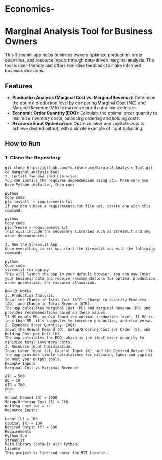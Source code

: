 # Economics-
# Marginal Analysis Tool for Business Owners

This Streamlit app helps business owners optimize production, order quantities, and resource inputs through data-driven marginal analysis. The tool is user-friendly and offers real-time feedback to make informed business decisions.

## Features

- **Production Analysis (Marginal Cost vs. Marginal Revenue)**: Determine the optimal production level by comparing Marginal Cost (MC) and Marginal Revenue (MR) to maximize profits or minimize losses.
- **Economic Order Quantity (EOQ)**: Calculate the optimal order quantity to minimize inventory costs, balancing ordering and holding costs.
- **Resource Input Optimization**: Optimize labor and capital inputs to achieve desired output, with a simple example of input balancing.

## How to Run

### 1. Clone the Repository

```git
git clone https://github.com/YourUsername/Marginal_Analysis_Tool.git
cd Marginal_Analysis_Tool
2. Install the Required Libraries
You can install the required dependencies using pip. Make sure you have Python installed, then run:

python
Copy code
pip install -r requirements.txt
If you don't have a requirements.txt file yet, create one with this command:

python
Copy code
pip freeze > requirements.txt
This will include the necessary libraries such as Streamlit and any other dependencies.

3. Run the Streamlit App
Once everything is set up, start the Streamlit app with the following command:

python
Copy code
streamlit run app.py
This will launch the app in your default browser. You can now input your business data and receive recommendations for optimal production, order quantities, and resource allocation.

How It Works
1. Production Analysis:
Input the Change in Total Cost (ΔTC), Change in Quantity Produced (ΔQ), and Change in Total Revenue (ΔTR).
The app calculates Marginal Cost (MC) and Marginal Revenue (MR) and provides recommendations based on these values.
If MC equals MR, you've found the optimal production level. If MC is less than MR, it’s suggested to increase production, and vice versa.
2. Economic Order Quantity (EOQ):
Input the Annual Demand (D), Setup/Ordering Cost per Order (S), and Holding Cost per Unit (H).
The app calculates the EOQ, which is the ideal order quantity to minimize total inventory costs.
3. Resource Input Optimization:
Input Labor Input (L), Capital Input (K), and the Desired Output (Y).
The app provides simple calculations for balancing labor and capital to meet your output goals.
Example Inputs
Marginal Cost vs Marginal Revenue:

ΔTC = 500
ΔQ = 10
ΔTR = 700
EOQ:

Annual Demand (D) = 1000
Setup/Ordering Cost (S) = 100
Holding Cost (H) = 10
Resource Input:

Labor (L) = 100
Capital (K) = 100
Desired Output (Y) = 500
Requirements
Python 3.x
Streamlit
Math library (default with Python)
License
This project is licensed under the MIT License.
